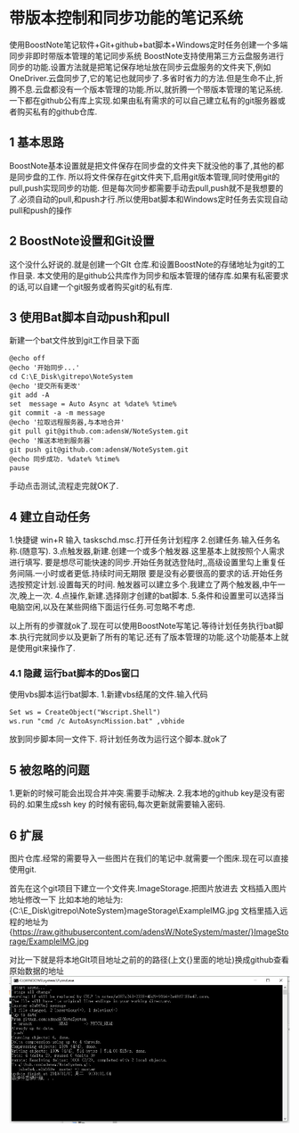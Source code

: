 # 带版本控制和同步功能的笔记系统

使用BoostNote笔记软件+Git+github+bat脚本+Windows定时任务创建一个多端同步非即时带版本管理的笔记同步系统
BoostNote支持使用第三方云盘服务进行同步的功能.设置方法就是把笔记保存地址放在同步云盘服务的文件夹下,例如OneDriver.云盘同步了,它的笔记也就同步了.多省时省力的方法.但是生命不止,折腾不息.云盘都没有一个版本管理的功能.所以,就折腾一个带版本管理的笔记系统.一下都在github公有库上实现.如果由私有需求的可以自己建立私有的git服务器或者购买私有的github仓库.

## 1 基本思路
BoostNote基本设置就是把文件保存在同步盘的文件夹下就没他的事了,其他的都是同步盘的工作.
所以将文件保存在git文件夹下,启用git版本管理,同时使用git的pull,push实现同步的功能.
但是每次同步都需要手动去pull,push就不是我想要的了.必须自动的pull,和push才行.所以使用bat脚本和Windows定时任务去实现自动pull和push的操作

## 2 BoostNote设置和Git设置

这个没什么好说的.就是创建一个GIt 仓库.和设置BoostNote的存储地址为git的工作目录.
本文使用的是github公共库作为同步和版本管理的储存库.如果有私密要求的话,可以自建一个git服务或者购买git的私有库.

## 3 使用Bat脚本自动push和pull
新建一个bat文件放到git工作目录下面

``` 
@echo off
@echo '开始同步...'
cd C:\E_Disk\gitrepo\NoteSystem
@echo '提交所有更改'
git add -A
set  message = Auto Async at %date% %time% 
git commit -a -m message
@echo '拉取远程服务器,与本地合并'
git pull git@github.com:adensW/NoteSystem.git
@echo '推送本地到服务器'
git push git@github.com:adensW/NoteSystem.git
@echo 同步成功. %date% %time% 
pause
```
手动点击测试,流程走完就OK了.

## 4 建立自动任务

1.快捷键 win+R 输入 taskschd.msc.打开任务计划程序
2.创建任务.输入任务名称.(随意写).
3.点触发器,新建.创建一个或多个触发器.这里基本上就按照个人需求进行填写.
    要是想尽可能快速的同步.开始任务就选登陆时,,高级设置里勾上重复任务间隔.一小时或者更低.持续时间无期限
    要是没有必要很高的要求的话.开始任务选按预定计划.设置每天的时间.
    触发器可以建立多个.我建立了两个触发器,中午一次,晚上一次.
4.点操作,新建.选择刚才创建的bat脚本.
5.条件和设置里可以选择当电脑空闲,以及在某些网络下面运行任务.可忽略不考虑.

以上所有的步骤就ok了.现在可以使用BoostNote写笔记.等待计划任务执行bat脚本.执行完就同步以及更新了所有的笔记.还有了版本管理的功能.这个功能基本上就是使用git来操作了.
### 4.1 隐藏 运行bat脚本的Dos窗口

使用vbs脚本运行bat脚本.
1.新建vbs结尾的文件.输入代码
```
Set ws = CreateObject("Wscript.Shell") 
ws.run "cmd /c AutoAsyncMission.bat" ,vbhide
```
放到同步脚本同一文件下.
将计划任务改为运行这个脚本.就ok了

## 5 被忽略的问题

1.更新的时候可能会出现合并冲突.需要手动解决.
2.我本地的github key是没有密码的.如果生成ssh key 的时候有密码,每次更新就需要输入密码.

## 6 扩展
图片仓库.经常的需要导入一些图片在我们的笔记中.就需要一个图床.现在可以直接使用git.

首先在这个git项目下建立一个文件夹.ImageStorage.把图片放进去
文档插入图片地址修改一下
比如本地的地址为:
{C:\E_Disk\gitrepo\NoteSystem}mageStorage\ExampleIMG.jpg
文档里插入远程的地址为
{https://raw.githubusercontent.com/adensW/NoteSystem/master/}ImageStorage/ExampleIMG.jpg

对比一下就是将本地GIt项目地址之前的的路径(上文{}里面的地址)换成github查看原始数据的地址
![ExampleIMG.jpg](https://raw.githubusercontent.com/adensW/NoteSystem/master/ImageStorage/ExampleIMG.jpg)